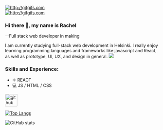 <a href="http://gifgifs.com/" title="http://gifgifs.com"><img src="http://gifgifs.com//animations/anime/doraemon/doraemon_1.gif" border=0 alt="http://gifgifs.com" /></a><br/><a href="http://gifgifs.com/"></a>
<a href="http://gifgifs.com/" title="http://gifgifs.com"><img src="http://gifgifs.com//animations/anime/doraemon/doraemon_10.gif" border=0 alt="http://gifgifs.com" /></a><br/><a href="http://gifgifs.com/"></a>
### Hi there 👋, my name is Rachel
--Full stack web developer in making

I am currently studying full-stack web development in Helsinki. I really enjoy learning programming languages and frameworks like javascript and React, as well as prototype, UI, UX, and design in general. 
<a href="https://gifs.alphacoders.com/gifs/view/209541"><img src="https://giffiles.alphacoders.com/209/209541.gif"></a>
### Skills and Experience: 
* ⚛️ REACT
* 💻 JS / HTML / CSS



[<img src='https://cdn.jsdelivr.net/npm/simple-icons@3.0.1/icons/github.svg' alt='github' height='40'>](https://github.com/rachxh)  

[![Top Langs](https://github-readme-stats.vercel.app/api/top-langs/?username=rachxh)](https://github.com/anuraghazra/github-readme-stats)

![GitHub stats](https://github-readme-stats.vercel.app/api?username=rachxh&show_icons=true)  

